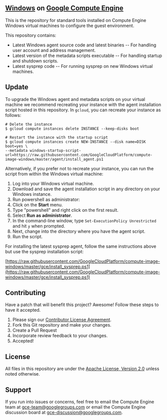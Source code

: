 ## [Windows](https://cloud.google.com/compute/docs/operating-systems/windows) on [Google Compute Engine](https://cloud.google.com/compute/)
This is the repository for standard tools installed on Compute Engine Windows virtual machines to configure the guest environment.

This repository contains:

+ Latest Windows agent source code and latest binaries -- For handling user account and address management.
+ Latest version of the metadata scripts executable -- For handling startup and shutdown scripts.
+ Latest sysprep code -- For running sysprep on new Windows virtual machines.

## Update

To upgrade the Windows agent and metadata scripts on your virtual machine we recommend recreating your instance with the agent installation script hosted in this repository. In `gcloud`, you can recreate your instance as follows:

    # Delete the instance
    $ gcloud compute instances delete INSTANCE --keep-disks boot

    # Restart the instance with the startup script
    $ gcloud compute instances create NEW-INSTANCE --disk name=DISK boot=yes \
    --metadata windows-startup-script-url=https://raw.githubusercontent.com/GoogleCloudPlatform/compute-image-windows/master/agent/install_agent.ps1

Alternatively, if you prefer not to recreate your instance, you can run the script from within the Windows virtual machine:

1. Log into your Windows virtual machine.
1. Download and save the agent installation script in any directory on your Windows instance.
1. Run powershell as administrator:
  1. Click on the **Start** menu.
  1. Type "powershell" and right click on the first result.
  1. Select **Run as administrator**.
1. In the command-line window, type `Set-ExecutionPolicy Unrestricted` and hit `y` when prompted.
1. Next, change into the directory where you have the agent script.
1. Run the script.

For installing the latest sysprep agent, follow the same instructions above but use the sysprep installation script:

[https://raw.githubusercontent.com/GoogleCloudPlatform/compute-image-windows/master/gce/install_sysprep.ps1](https://raw.githubusercontent.com/GoogleCloudPlatform/compute-image-windows/master/gce/install_sysprep.ps1)

## Contributing

Have a patch that will benefit this project? Awesome! Follow these steps to have it accepted.

1. Please sign our [Contributor License Agreement](CONTRIB.md).
1. Fork this Git repository and make your changes.
1. Create a Pull Request
1. Incorporate review feedback to your changes.
1. Accepted!

## License

All files in this repository are under the [Apache License, Version 2.0](LICENSE) unless noted otherwise.

## Support

If you run into issues or concerns, feel free to email the Compute Engine team at gce-team@googlegroups.com or email the Compute Engine discussion board at gce-discussion@googlegroups.com.
